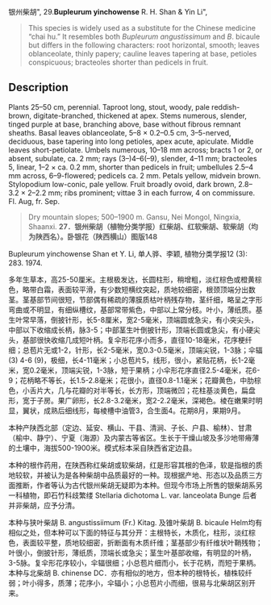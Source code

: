 银州柴胡",
29.**Bupleurum yinchowense** R. H. Shan & Yin Li",

> This species is widely used as a substitute for the Chinese medicine “chai hu.” It resembles both *Bupleurum* *angustissimum* and *B*. bicaule but differs in the following characters: root horizontal, smooth; leaves oblanceolate, thinly papery; cauline leaves tapering at base, petioles conspicuous; bracteoles shorter than pedicels in fruit.

## Description
Plants 25–50 cm, perennial. Taproot long, stout, woody, pale reddish-brown, digitate-branched, thickened at apex. Stems numerous, slender, tinged purple at base, branching above, base without fibrous remnant sheaths. Basal leaves oblanceolate, 5–8 × 0.2–0.5 cm, 3–5-nerved, deciduous, base tapering into long petioles, apex acute, apiculate. Middle leaves short-petiolate. Umbels numerous, 10–18 mm across; bracts 1 or 2, or absent, subulate, ca. 2 mm; rays (3–)4–6(–9), slender, 4–11 mm; bracteoles 5, linear, 1–2 × ca. 0.2 mm, shorter than pedicels in fruit; umbellules 2.5–4 mm across, 6–9-flowered; pedicels ca. 2 mm. Petals yellow, midvein brown. Stylopodium low-conic, pale yellow. Fruit broadly ovoid, dark brown, 2.8–3.2 × 2–2.2 mm; ribs prominent; vittae 3 in each furrow, 4 on commissure. Fl. Aug, fr. Sep.

> Dry mountain slopes; 500–1900 m. Gansu, Nei Mongol, Ningxia, Shaanxi.
**27．银州柴胡（植物分类学报）红柴胡、红软柴胡、软柴胡（均为陕西名）。卧银花（陕西横山）图版148**

Bupleurum yinchowense Shan et Y. Li, 单人骅、李颖, 植物分类学报12 (3): 283. 1974.

多年生草本，高25-50厘米。主根极发达，长圆柱形，稍增粗，淡红棕色或橙黄棕色，略带白霜，表面较平滑，有少数短横纹突起，质地较细密，根颈顶端分出数茎。茎基部节间很短，节部偶有稀疏的薄膜质枯叶柄残存物，茎纤细，略呈之字形弯曲或不明显，有细纵槽纹，基部常带紫色，中部以上常分枝。叶小，薄纸质。基生叶常早落，倒披针形，长5-8厘米，宽2-5毫米，顶端圆或急尖，有小突尖头，中部以下收缩成长柄，脉3-5；中部茎生叶倒披针形，顶端长圆或急尖，有小硬尖头，基部很快收缩几成短叶柄。复伞形花序小而多，直径10-18毫米，花序梗纤细；总苞片无或1-2，针形，长2-5毫米，宽0.3-0.5毫米，顶端尖锐，1-3脉；伞辐 (3) 4-6 (9)，极细，长4-11毫米；小总苞片5，线形，很小，紧贴花柄，长1-2毫米，宽0.2毫米，顶端尖锐，1-3脉，短于果柄；小伞形花序直径2.5-4毫米，花6-9；花柄略不等长，长1.5-2.8毫米；花很小，直径0.8-1.1毫米；花瓣黄色，中肋棕色，小舌片大，几与花瓣的对半等长，长方形，顶端微凹；花柱基淡黄色，扁盘形，宽于子房。果广卵形，长2.8-3.2毫米，宽2-2.2毫米，深褐色。棱在嫩果时明显，翼状，成熟后细线形，每棱槽中油管3，合生面4。花期8月，果期9月。

本种产陕西北部（定边、延安、横山、干县、清涧、子长、户县、榆林）、甘肃（榆中、静宁）、宁夏（海源）及内蒙古等省区。生长于干燥山坡及多沙地带瘠薄的土壤中，海拔500-1900米。模式标本采自陕西省定边县。

本种的根作药用，在陕西称红柴胡或软柴胡，红是形容其根的色泽，软是指根的质地较软，并被认为是各种柴胡中品质最好的一种。现根据产地、形态以及品质三方面推断，作者等认为古代银州柴胡无疑即为本种。但现今市场上所售的银柴胡系另一科植物，即石竹科歧繁缕 Stellaria dichotoma L. var. lanceolata Bunge 后者并非柴胡，应予分清。

本种与狭叶柴胡 B. angustissiimum (Fr.) Kitag. 及锥叶柴胡 B. bicaule Helm均有相似之处，但本种可以下面的特征与其分开：主根特长，木质化，柱形，淡红棕色，表面较平整，质地较细密，折断面有木质纤维；茎基部少有纤维状叶鞘残物；叶很小，倒披针形，薄纸质，顶端长或急尖；茎生叶基部收缩，有明显的叶柄，3-5脉。复伞形花序较小，伞辐很细；小总苞片细而小，长于花柄，而短于果柄。本种与北柴胡 B. chinense DC．亦有相似的地方，但本种的根特长，植株较纤弱；叶小得多，质薄；花序小，伞辐小；小总苞片小而细，很易与北柴胡区别开来。
